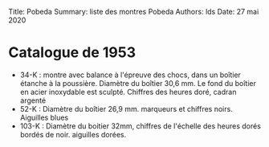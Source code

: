 Title:   Pobeda
Summary: liste des montres Pobeda
Authors: lds
Date:    27 mai 2020

# Catalogue de 1953

- 34-K : montre avec balance à l'épreuve des chocs, dans un boîtier étanche à la poussière. Diamètre du boîtier 30,6 mm. Le fond du boîtier en acier inoxydable est sculpté. Chiffres des heures doré, cadran argenté
- 52-K : Diamètre du boîtier 26,9 mm. marqueurs et chiffres noirs. Aiguilles blues
- 103-K : Diamètre du boitier 32mm, chiffres de l'échelle des heures dorés bordés de noir. aiguilles dorées.
